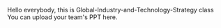 Hello everybody, this is Global-Industry-and-Technology-Strategy class <br>
You can upload your team's PPT here.